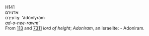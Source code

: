 <body>
  <p>H141<br>  אדנירם  <br> אֲדוֹנִירָם  ‎  ‘ădônı̂yrâm  <br><i>ad-o-nee-rawm‘ </i><br>From <a href="h0113.htm">113</a> and <a href="h7311.htm">7311</a>  <i>lord</i> <i>of</i> <i>height</i>; <i>Adoniram</i>, an Israelite: - Adoniram.<br></p>
 </body>